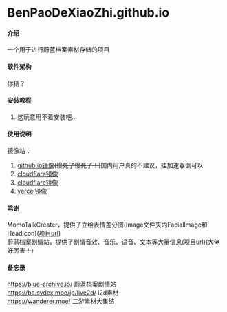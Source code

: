 # BenPaoDeXiaoZhi.github.io

#### 介绍
一个用于进行蔚蓝档案素材存储的项目

#### 软件架构
你猜？


#### 安装教程

1.  这玩意用不着安装吧...

#### 使用说明

镜像站：
1. [github.io镜像](https://benpaodexiaozhi.github.io/)<s>(慢死了慢死了！)</s>国内用户真的不建议，挂加速器倒可以
2. [cloudflare镜像](https://files.meng-ladder.us.kg/)
3. [cloudflare镜像](https://files.meng-files.us.kg/)
4. [vercel镜像](https://files.meng-ccw.us.kg/)

#### 鸣谢
MomoTalkCreater，提供了立绘表情差分图(Image文件夹内FacialImage和HeadIcon)([项目url](https://gitee.com/honoki/momo-talk/))<br>
蔚蓝档案剧情站，提供了剧情音效、音乐、语音、文本等大量信息([项目url](https://blue-archive.io/))<s>(大佬好厉害！)</s>

#### 备忘录
https://blue-archive.io/ 蔚蓝档案剧情站  
https://ba.svdex.moe/jp/live2d/ l2d素材  
https://wanderer.moe/ 二游素材大集结  